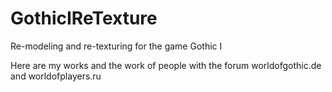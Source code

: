 # GothicIReTexture
Re-modeling and re-texturing for the game Gothic I

Here are my works and the work of people with the forum worldofgothic.de and worldofplayers.ru
